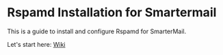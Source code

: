 # Rspamd Installation for Smartermail

This is a guide to install and configure Rspamd for SmarterMail.

Let's start here: [Wiki](wiki)
